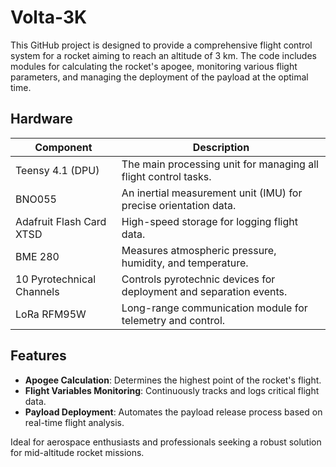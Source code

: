 # Volta-3K
This GitHub project is designed to provide a comprehensive flight control system for a rocket aiming to reach an altitude of 3 km. The code includes modules for calculating the rocket's apogee, monitoring various flight parameters, and managing the deployment of the payload at the optimal time.

## Hardware

| Component               | Description                                                       |
|-------------------------|-------------------------------------------------------------------|
| Teensy 4.1 (DPU)        | The main processing unit for managing all flight control tasks.   |
| BNO055                  | An inertial measurement unit (IMU) for precise orientation data.  |
| Adafruit Flash Card XTSD| High-speed storage for logging flight data.                       |
| BME 280                 | Measures atmospheric pressure, humidity, and temperature.         |
| 10 Pyrotechnical Channels | Controls pyrotechnic devices for deployment and separation events. |
| LoRa RFM95W             | Long-range communication module for telemetry and control.        |

## Features

- **Apogee Calculation**: Determines the highest point of the rocket's flight.
- **Flight Variables Monitoring**: Continuously tracks and logs critical flight data.
- **Payload Deployment**: Automates the payload release process based on real-time flight analysis.

Ideal for aerospace enthusiasts and professionals seeking a robust solution for mid-altitude rocket missions.
